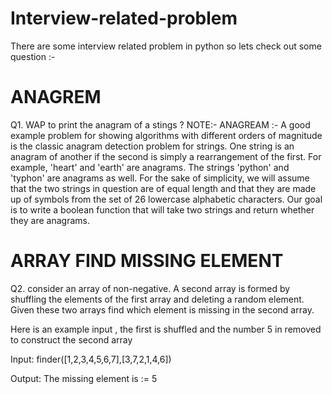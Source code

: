 # Interview-related-problem
There are some interview related problem in python  so lets check out some question :-

# ANAGREM
Q1. WAP to print the anagram of a stings ?
NOTE:- 
ANAGREAM :- A good example problem for showing algorithms with different orders of magnitude is the classic anagram detection problem for strings. One string is an anagram of another if the second is simply a rearrangement of the first. For example, 'heart' and 'earth' are anagrams. The strings 'python' and 'typhon' are anagrams as well. For the sake of simplicity, we will assume that the two strings in question are of equal length and that they are made up of symbols from the set of 26 lowercase alphabetic characters. 
Our goal is to write a boolean function that will take two strings and return whether they are anagrams.

# ARRAY FIND MISSING ELEMENT
Q2. consider  an array of non-negative. A second array is formed by shuffling the elements of the first array and deleting a random element. Given these two arrays find which element is missing in the second array.

Here is an example input , the first is shuffled and the number 5 in removed to  construct the second array 

Input:
    finder([1,2,3,4,5,6,7],[3,7,2,1,4,6])

Output:
    The missing element is := 5
